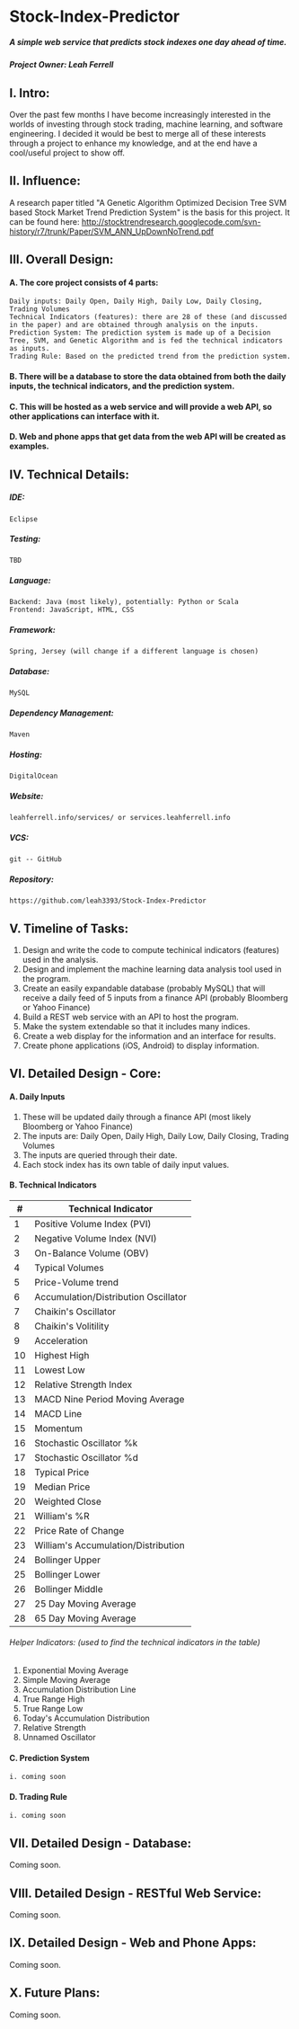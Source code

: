 # Stock-Index-Predictor

##### A simple web service that predicts stock indexes one day ahead of time.

##### Project Owner: Leah Ferrell

## I. Intro:

Over the past few months I have become increasingly interested in the worlds of investing through stock trading, machine learning, and software engineering. I decided it would be best to merge all of these interests through a project to enhance my knowledge, and at the end have a cool/useful project to show off.


## II. Influence:

A research paper titled "A Genetic Algorithm Optimized Decision Tree SVM based Stock Market Trend Prediction System" is the basis for this project. It can be found here: http://stocktrendresearch.googlecode.com/svn-history/r7/trunk/Paper/SVM_ANN_UpDownNoTrend.pdf


## III. Overall Design:

#### A. The core project consists of 4 parts: 
	Daily inputs: Daily Open, Daily High, Daily Low, Daily Closing, Trading Volumes
	Technical Indicators (features): there are 28 of these (and discussed in the paper) and are obtained through analysis on the inputs.
	Prediction System: The prediction system is made up of a Decision Tree, SVM, and Genetic Algorithm and is fed the technical indicators as inputs.
	Trading Rule: Based on the predicted trend from the prediction system.

#### B. There will be a database to store the data obtained from both the daily inputs, the technical indicators, and the prediction system.
#### C. This will be hosted as a web service and will provide a web API, so other applications can interface with it.
#### D. Web and phone apps that get data from the web API will be created as examples.


## IV. Technical Details:

##### IDE: 
	Eclipse
##### Testing: 
	TBD
##### Language: 
	Backend: Java (most likely), potentially: Python or Scala
	Frontend: JavaScript, HTML, CSS
##### Framework: 
	Spring, Jersey (will change if a different language is chosen)
##### Database: 
	MySQL
##### Dependency Management: 
	Maven
##### Hosting: 
	DigitalOcean
##### Website: 
	leahferrell.info/services/ or services.leahferrell.info
##### VCS: 
	git -- GitHub
##### Repository: 
	https://github.com/leah3393/Stock-Index-Predictor


## V. Timeline of Tasks:

1. Design and write the code to compute techinical indicators (features) used in the analysis.
2. Design and implement the machine learning data analysis tool used in the program.
3. Create an easily expandable database (probably MySQL) that will receive a daily feed of 5 inputs from a finance API (probably Bloomberg or Yahoo Finance)
4. Build a REST web service with an API to host the program.
5. Make the system extendable so that it includes many indices.
6. Create a web display for the information and an interface for results.
7. Create phone applications (iOS, Android) to display information.


## VI. Detailed Design - Core:

#### A. Daily Inputs
1. These will be updated daily through a finance API (most likely Bloomberg or Yahoo Finance)
2. The inputs are: Daily Open, Daily High, Daily Low, Daily Closing, Trading Volumes
3. The inputs are queried through their date.
4. Each stock index has its own table of daily input values.

#### B. Technical Indicators

| # | Technical Indicator 					|
|---|---------------------------------------|
|1 	| Positive Volume Index (PVI)			|
|2 	| Negative Volume Index (NVI)			|
|3 	| On-Balance Volume (OBV)				|
|4 	| Typical Volumes 						|
|5 	| Price-Volume trend 					|
|6 	| Accumulation/Distribution Oscillator	|
|7 	| Chaikin's Oscillator					|
|8 	| Chaikin's Volitility					|
|9 	| Acceleration							|
|10	| Highest High 							|
|11	| Lowest Low 							|
|12	| Relative Strength Index 				|
|13	| MACD Nine Period Moving Average 		|
|14	| MACD Line								|
|15	| Momentum								|
|16	| Stochastic Oscillator %k 				|
|17	| Stochastic Oscillator %d 				|
|18	| Typical Price 						|
|19	| Median Price 							|
|20	| Weighted Close						|
|21	| William's %R 							|
|22	| Price Rate of Change 					|
|23	| William's Accumulation/Distribution 	|
|24	| Bollinger Upper 						|
|25	| Bollinger Lower 						|
|26	| Bollinger Middle 						|
|27	| 25 Day Moving Average 				|
|28	| 65 Day Moving Average					|

###### Helper Indicators: (used to find the technical indicators in the table)
1. Exponential Moving Average
2. Simple Moving Average
3. Accumulation Distribution Line
4. True Range High
5. True Range Low
6. Today's Accumulation Distribution
7. Relative Strength
8. Unnamed Oscillator


#### C. Prediction System
	i. coming soon

#### D. Trading Rule
	i. coming soon


## VII. Detailed Design - Database:

Coming soon.


## VIII. Detailed Design - RESTful Web Service:

Coming soon.


## IX. Detailed Design - Web and Phone Apps:

Coming soon.


## X. Future Plans:

Coming soon.

